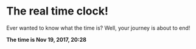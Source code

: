# The real time clock!

Ever wanted to know what the time is? Well, your journey is about to end!

**The time is Nov 19, 2017, 20:28**